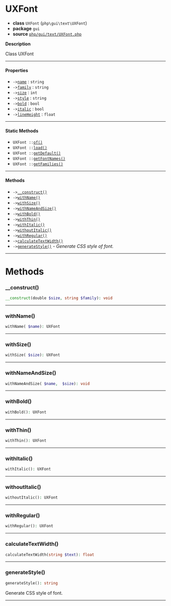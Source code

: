 # UXFont

- **class** `UXFont` (`php\gui\text\UXFont`)
- **package** `gui`
- **source** [`php/gui/text/UXFont.php`](./src/main/resources/JPHP-INF/sdk/php/gui/text/UXFont.php)

**Description**

Class UXFont

---

#### Properties

- `->`[`name`](#prop-name) : `string`
- `->`[`family`](#prop-family) : `string`
- `->`[`size`](#prop-size) : `int`
- `->`[`style`](#prop-style) : `string`
- `->`[`bold`](#prop-bold) : `bool`
- `->`[`italic`](#prop-italic) : `bool`
- `->`[`lineHeight`](#prop-lineheight) : `float`

---

#### Static Methods

- `UXFont ::`[`of()`](#method-of)
- `UXFont ::`[`load()`](#method-load)
- `UXFont ::`[`getDefault()`](#method-getdefault)
- `UXFont ::`[`getFontNames()`](#method-getfontnames)
- `UXFont ::`[`getFamilies()`](#method-getfamilies)

---

#### Methods

- `->`[`__construct()`](#method-__construct)
- `->`[`withName()`](#method-withname)
- `->`[`withSize()`](#method-withsize)
- `->`[`withNameAndSize()`](#method-withnameandsize)
- `->`[`withBold()`](#method-withbold)
- `->`[`withThin()`](#method-withthin)
- `->`[`withItalic()`](#method-withitalic)
- `->`[`withoutItalic()`](#method-withoutitalic)
- `->`[`withRegular()`](#method-withregular)
- `->`[`calculateTextWidth()`](#method-calculatetextwidth)
- `->`[`generateStyle()`](#method-generatestyle) - _Generate CSS style of font._

---
# Methods

<a name="method-__construct"></a>

### __construct()
```php
__construct(double $size, string $family): void
```

---

<a name="method-withname"></a>

### withName()
```php
withName( $name): UXFont
```

---

<a name="method-withsize"></a>

### withSize()
```php
withSize( $size): UXFont
```

---

<a name="method-withnameandsize"></a>

### withNameAndSize()
```php
withNameAndSize( $name,  $size): void
```

---

<a name="method-withbold"></a>

### withBold()
```php
withBold(): UXFont
```

---

<a name="method-withthin"></a>

### withThin()
```php
withThin(): UXFont
```

---

<a name="method-withitalic"></a>

### withItalic()
```php
withItalic(): UXFont
```

---

<a name="method-withoutitalic"></a>

### withoutItalic()
```php
withoutItalic(): UXFont
```

---

<a name="method-withregular"></a>

### withRegular()
```php
withRegular(): UXFont
```

---

<a name="method-calculatetextwidth"></a>

### calculateTextWidth()
```php
calculateTextWidth(string $text): float
```

---

<a name="method-generatestyle"></a>

### generateStyle()
```php
generateStyle(): string
```
Generate CSS style of font.

---
